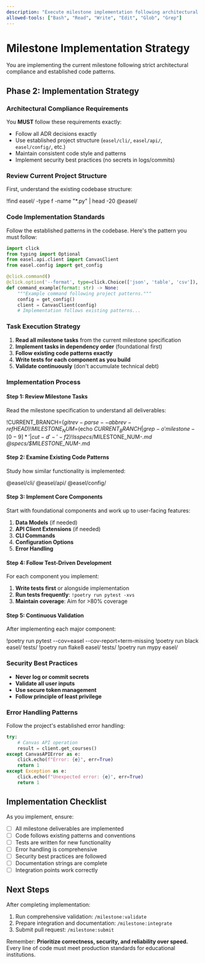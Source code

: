 ```yaml
---
description: "Execute milestone implementation following architectural compliance and code standards"
allowed-tools: ["Bash", "Read", "Write", "Edit", "Glob", "Grep"]
---
```


# Milestone Implementation Strategy

You are implementing the current milestone following strict architectural compliance and established code patterns.

## Phase 2: Implementation Strategy

### Architectural Compliance Requirements

You **MUST** follow these requirements exactly:
- Follow all ADR decisions exactly
- Use established project structure (`easel/cli/`, `easel/api/`, `easel/config/`, etc.)
- Maintain consistent code style and patterns
- Implement security best practices (no secrets in logs/commits)

### Review Current Project Structure

First, understand the existing codebase structure:

!find easel/ -type f -name "*.py" | head -20
@easel/

### Code Implementation Standards

Follow the established patterns in the codebase. Here's the pattern you must follow:

```python
import click
from typing import Optional
from easel.api.client import CanvasClient
from easel.config import get_config

@click.command()
@click.option('--format', type=click.Choice(['json', 'table', 'csv']), default='table')
def command_example(format: str) -> None:
    """Example command following project patterns."""
    config = get_config()
    client = CanvasClient(config)
    # Implementation follows existing patterns...
```

### Task Execution Strategy

1. **Read all milestone tasks** from the current milestone specification
2. **Implement tasks in dependency order** (foundational first)
3. **Follow existing code patterns exactly**
4. **Write tests for each component as you build**
5. **Validate continuously** (don't accumulate technical debt)

### Implementation Process

#### Step 1: Review Milestone Tasks
Read the milestone specification to understand all deliverables:

!CURRENT_BRANCH=$(git rev-parse --abbrev-ref HEAD)
!MILESTONE_NUM=$(echo $CURRENT_BRANCH | grep -o 'milestone-[0-9]*' | cut -d'-' -f2)
!ls specs/$MILESTONE_NUM-*.md
@specs/$MILESTONE_NUM-*.md

#### Step 2: Examine Existing Code Patterns
Study how similar functionality is implemented:

@easel/cli/
@easel/api/
@easel/config/

#### Step 3: Implement Core Components
Start with foundational components and work up to user-facing features:

1. **Data Models** (if needed)
2. **API Client Extensions** (if needed)
3. **CLI Commands**
4. **Configuration Options**
5. **Error Handling**

#### Step 4: Follow Test-Driven Development
For each component you implement:

1. **Write tests first** or alongside implementation
2. **Run tests frequently**: `!poetry run pytest -xvs`
3. **Maintain coverage**: Aim for >80% coverage

#### Step 5: Continuous Validation
After implementing each major component:

!poetry run pytest --cov=easel --cov-report=term-missing
!poetry run black easel/ tests/
!poetry run flake8 easel/ tests/
!poetry run mypy easel/

### Security Best Practices

- **Never log or commit secrets**
- **Validate all user inputs**
- **Use secure token management**
- **Follow principle of least privilege**

### Error Handling Patterns

Follow the project's established error handling:

```python
try:
    # Canvas API operation
    result = client.get_courses()
except CanvasAPIError as e:
    click.echo(f"Error: {e}", err=True)
    return 1
except Exception as e:
    click.echo(f"Unexpected error: {e}", err=True)
    return 1
```

## Implementation Checklist

As you implement, ensure:

- [ ] All milestone deliverables are implemented
- [ ] Code follows existing patterns and conventions
- [ ] Tests are written for new functionality
- [ ] Error handling is comprehensive
- [ ] Security best practices are followed
- [ ] Documentation strings are complete
- [ ] Integration points work correctly

## Next Steps

After completing implementation:

1. Run comprehensive validation: `/milestone:validate`
2. Prepare integration and documentation: `/milestone:integrate`
3. Submit pull request: `/milestone:submit`

Remember: **Prioritize correctness, security, and reliability over speed.** Every line of code must meet production standards for educational institutions.
